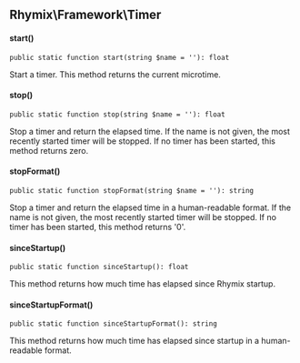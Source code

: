 Rhymix\Framework\Timer
----------------------

#### start()

```
public static function start(string $name = ''): float
```

Start a timer.
This method returns the current microtime.

#### stop()

```
public static function stop(string $name = ''): float
```

Stop a timer and return the elapsed time.
If the name is not given, the most recently started timer will be stopped.
If no timer has been started, this method returns zero.

#### stopFormat()

```
public static function stopFormat(string $name = ''): string
```

Stop a timer and return the elapsed time in a human-readable format.
If the name is not given, the most recently started timer will be stopped.
If no timer has been started, this method returns '0'.

#### sinceStartup()

```
public static function sinceStartup(): float
```

This method returns how much time has elapsed since Rhymix startup.

#### sinceStartupFormat()

```
public static function sinceStartupFormat(): string
```

This method returns how much time has elapsed since startup in a human-readable format.
